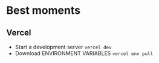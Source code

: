 # Best moments

## Vercel
* Start a development server `vercel dev`
* Download ENVIRONMENT VARIABLES `vercel env pull`